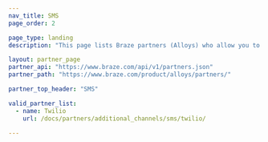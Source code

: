 ```yaml
---
nav_title: SMS
page_order: 2

page_type: landing
description: "This page lists Braze partners (Alloys) who allow you to use SMS via webhooks in your messaging campaigns."

layout: partner_page
partner_api: "https://www.braze.com/api/v1/partners.json"
partner_path: "https://www.braze.com/product/alloys/partners/"

partner_top_header: "SMS"

valid_partner_list:
  - name: Twilio
    url: /docs/partners/additional_channels/sms/twilio/

---
```

